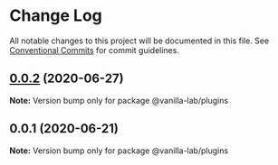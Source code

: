 # Change Log

All notable changes to this project will be documented in this file.
See [Conventional Commits](https://conventionalcommits.org) for commit guidelines.

## [0.0.2](https://github.com/vanilla-wm/vanilla-plugins/compare/v0.0.1...v0.0.2) (2020-06-27)

**Note:** Version bump only for package @vanilla-lab/plugins





## 0.0.1 (2020-06-21)

**Note:** Version bump only for package @vanilla-lab/plugins

